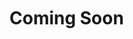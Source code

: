 [comment]: <> (without this comment hugo fails)

 <div style="margin-top: 50px;">
    <h1> Coming Soon </h1>
  </div>

